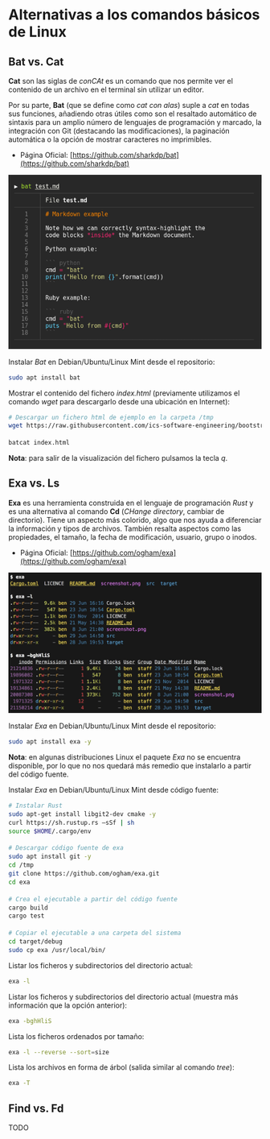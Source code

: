 # Alternativas a los comandos básicos de Linux

## Bat vs. Cat

**Cat** son las siglas de _conCAt_ es un comando que nos permite ver el contenido de un archivo en el terminal sin utilizar un editor.

Por su parte, **Bat** (que se define como _cat con alas_) suple a _cat_ en todas sus funciones, añadiendo otras útiles como son el resaltado automático de sintaxis para un amplio número de lenguajes de programación y marcado, la integración con Git (destacando las modificaciones), la paginación automática o la opción de mostrar caracteres no imprimibles.

* Página Oficial: [https://github.com/sharkdp/bat](https://github.com/sharkdp/bat) 

![bat01][bat01]

Instalar _Bat_ en Debian/Ubuntu/Linux Mint desde el repositorio:

```bash
sudo apt install bat
```

Mostrar el contenido del fichero _index.html_ (previamente utilizamos el comando _wget_ para descargarlo desde una ubicación en Internet):

```bash
# Descargar un fichero html de ejemplo en la carpeta /tmp
wget https://raw.githubusercontent.com/ics-software-engineering/bootstrap-example-intro/master/index.html

batcat index.html
```

**Nota**: para salir de la visualización del fichero pulsamos la tecla _q_.

## Exa vs. Ls

**Exa** es una herramienta construida en el lenguaje de programación _Rust_ y es una alternativa al comando **Cd** (_CHange directory_, cambiar de directorio). Tiene un aspecto más colorido, algo que nos ayuda a diferenciar la información y tipos de archivos. También resalta aspectos como las propiedades, el tamaño, la fecha de modificación, usuario, grupo o inodos.

* Página Oficial: [https://github.com/ogham/exa](https://github.com/ogham/exa) 

![exa01][exa01]

Instalar _Exa_ en Debian/Ubuntu/Linux Mint desde el repositorio:

```bash
sudo apt install exa -y
```

**Nota**: en algunas distribuciones Linux el paquete _Exa_ no se encuentra disponible, por lo que no nos quedará más remedio que instalarlo a partir del código fuente.

Instalar _Exa_ en Debian/Ubuntu/Linux Mint desde código fuente:

```bash
# Instalar Rust
sudo apt-get install libgit2-dev cmake -y
curl https://sh.rustup.rs –sSf | sh
source $HOME/.cargo/env

# Descargar código fuente de exa
sudo apt install git -y
cd /tmp
git clone https://github.com/ogham/exa.git
cd exa

# Crea el ejecutable a partir del código fuente
cargo build
cargo test

# Copiar el ejecutable a una carpeta del sistema
cd target/debug
sudo cp exa /usr/local/bin/
```

Listar los ficheros y subdirectorios del directorio actual:

```bash
exa -l
```

Listar los ficheros y subdirectorios del directorio actual (muestra más información que la opción anterior):

```bash
exa -bghHliS
```

Lista los ficheros ordenados por tamaño:

```bash
exa -l --reverse --sort=size
```

Lista los archivos en forma de árbol (salida similar al comando _tree_):

```bash
exa -T
```

## Find vs. Fd

TODO


[bat01]: ./img/bat01.png "Bat - Alternativa al comando Cat"
[exa01]: ./img/exa01.png "Exa - Alternativa al comando Ls"